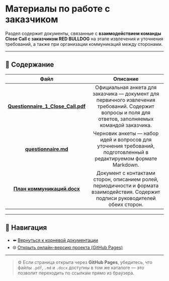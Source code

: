 # Материалы по работе с заказчиком

Раздел содержит документы, связанные с **взаимодействием команды Close Call с заказчиком RED BULLDOG** на этапе извлечения и уточнения требований, а также при организации коммуникаций между сторонами.

---

## 📘 Содержание

| Файл                                                                   | Описание                                                                                                                                              |
|:----------------------------------------------------------------------:|:-----------------------------------------------------------------------------------------------------------------------------------------------------:|
| [**Questionnaire_1_Close_Call.pdf**](./Questionnaire_1_Close_Call.pdf) | Официальная анкета для заказчика — документ для первичного извлечения требований. Содержит вопросы и поля для ответов, заполняемых командой заказчика.|
| [**questionnaire.md**](./questionnaire.md)                             | Черновик анкеты — набор идей и вопросов для уточнения требований, подготовленный в редактируемом формате Markdown.                                    |
| [**План коммуникаций.docx**](./План%20коммуникаций.docx)               | Документ с контактами сторон, описанием ролей, периодичности и формата взаимодействия. Содержит подписи руководителей обеих сторон.                   |

---

## 📂 Навигация

- ⬅️ [Вернуться к корневой документации](../README.md)
- 🌐 [Открыть онлайн-версию проекта (GitHub Pages)](https://hghavlad.github.io/ECHO/)

---

> ⚙️ Если страница открыта через **GitHub Pages**, убедитесь, что файлы `.pdf`, `.md` и `.docx` доступны в том же каталоге — это позволит переходить по ссылкам прямо из браузера.
